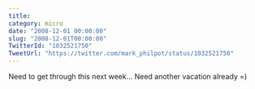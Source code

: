 ```yaml
---
title: 
category: micro
date: "2008-12-01 00:00:00"
slug: "2008-12-01T00:00:00"
TwitterId: "1032521750"
TweetUrl: "https://twitter.com/mark_philpot/status/1032521750"
---
```


Need to get through this next week... Need another vacation already =)
